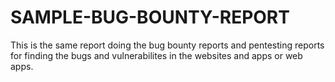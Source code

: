 # SAMPLE-BUG-BOUNTY-REPORT
This is the same report doing the bug bounty reports and pentesting reports for finding the bugs and vulnerabilites in the websites and apps or web apps.

